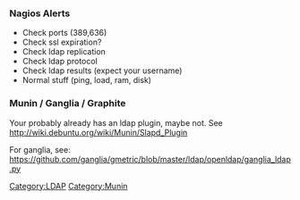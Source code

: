 ### Nagios Alerts

-   Check ports (389,636)
-   Check ssl expiration?
-   Check ldap replication
-   Check ldap protocol
-   Check ldap results (expect your username)
-   Normal stuff (ping, load, ram, disk)

### Munin / Ganglia / Graphite

Your <Munin> probably already has an ldap plugin, maybe not. See
<http://wiki.debuntu.org/wiki/Munin/Slapd_Plugin>

For ganglia, see:
<https://github.com/ganglia/gmetric/blob/master/ldap/openldap/ganglia_ldap.py>

<Category:LDAP> <Category:Munin>

